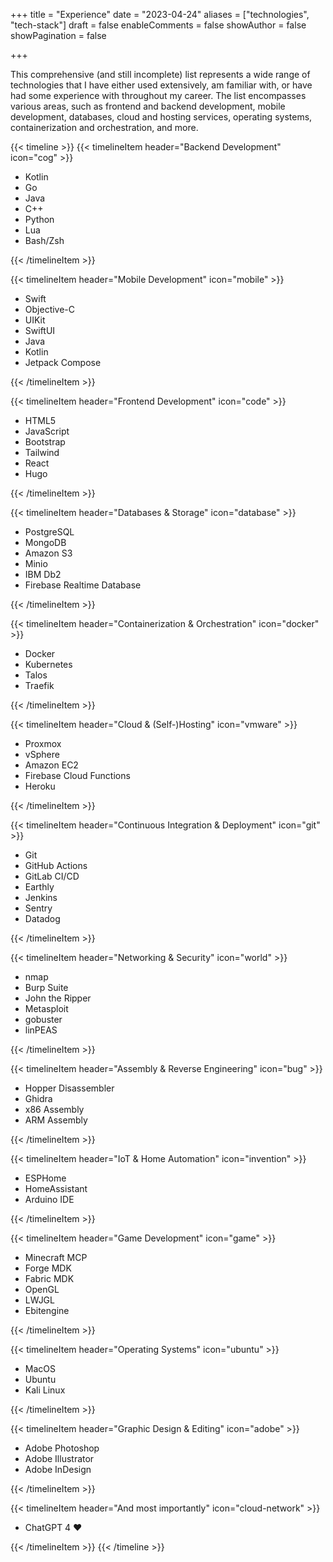 +++
title = "Experience"
date = "2023-04-24"
aliases = ["technologies", "tech-stack"]
draft = false
enableComments = false
showAuthor = false
showPagination = false

+++

This comprehensive (and still incomplete) list represents a wide range of technologies that I have either used extensively, am familiar with, or have had some experience with throughout my career. The list encompasses various areas, such as frontend and backend development, mobile development, databases, cloud and hosting services, operating systems, containerization and orchestration, and more.

{{< timeline >}}
  {{< timelineItem header="Backend Development" icon="cog" >}}
  <ul>
    <li>Kotlin</li>
    <li>Go</li>
    <li>Java</li>
    <li>C++</li>
    <li>Python</li>
    <li>Lua</li>
    <li>Bash/Zsh</li>
  </ul>
  {{< /timelineItem >}}

  {{< timelineItem header="Mobile Development" icon="mobile" >}}
  <ul>
    <li>Swift</li>
    <li>Objective-C</li>
    <li>UIKit</li>
    <li>SwiftUI</li>
    <li>Java</li>
    <li>Kotlin</li>
    <li>Jetpack Compose</li>
  </ul>
  {{< /timelineItem >}}

  {{< timelineItem header="Frontend Development" icon="code" >}}
  <ul>
    <li>HTML5</li>
    <li>JavaScript</li>
    <li>Bootstrap</li>
    <li>Tailwind</li>
    <li>React</li>
    <li>Hugo</li>
  </ul>
  {{< /timelineItem >}}

  {{< timelineItem header="Databases & Storage" icon="database" >}}
  <ul>
    <li>PostgreSQL</li>
    <li>MongoDB</li>
    <li>Amazon S3</li>
    <li>Minio</li>
    <li>IBM Db2</li>
    <li>Firebase Realtime Database</li>
  </ul>
  {{< /timelineItem >}}

  {{< timelineItem header="Containerization & Orchestration" icon="docker" >}}
  <ul>
    <li>Docker</li>
    <li>Kubernetes</li>
    <li>Talos</li>
    <li>Traefik</li>
  </ul>
  {{< /timelineItem >}}

  {{< timelineItem header="Cloud & (Self-)Hosting" icon="vmware" >}}
  <ul>
    <li>Proxmox</li>
    <li>vSphere</li>
    <li>Amazon EC2</li>
    <li>Firebase Cloud Functions</li>
    <li>Heroku</li>
  </ul>

  {{< /timelineItem >}}

  {{< timelineItem header="Continuous Integration & Deployment" icon="git" >}}
  <ul>
    <li>Git</li>
    <li>GitHub Actions</li>
    <li>GitLab CI/CD</li>
    <li>Earthly</li>
    <li>Jenkins</li>
    <li>Sentry</li>
    <li>Datadog</li>
  </ul>
  {{< /timelineItem >}}

  {{< timelineItem header="Networking & Security" icon="world" >}}
  <ul>
    <li>nmap</li>
    <li>Burp Suite</li>
    <li>John the Ripper</li>
    <li>Metasploit</li>
    <li>gobuster</li>
    <li>linPEAS</li>
  </ul>
  {{< /timelineItem >}}

  {{< timelineItem header="Assembly & Reverse Engineering" icon="bug" >}}
  <ul>
    <li>Hopper Disassembler</li>
    <li>Ghidra</li>
    <li>x86 Assembly</li>
    <li>ARM Assembly</li>
  </ul>
  {{< /timelineItem >}}

  {{< timelineItem header="IoT & Home Automation" icon="invention" >}}
  <ul>
    <li>ESPHome</li>
    <li>HomeAssistant</li>
    <li>Arduino IDE</li>
  </ul>
  {{< /timelineItem >}}

  {{< timelineItem header="Game Development" icon="game" >}}
  <ul>
    <li>Minecraft MCP</li>
    <li>Forge MDK</li>
    <li>Fabric MDK</li>
    <li>OpenGL</li>
    <li>LWJGL</li>
    <li>Ebitengine</li>
  </ul>
  {{< /timelineItem >}}

  {{< timelineItem header="Operating Systems" icon="ubuntu" >}}
  <ul>
    <li>MacOS</li>
    <li>Ubuntu</li>
    <li>Kali Linux</li>
  </ul>
  {{< /timelineItem >}}

  {{< timelineItem header="Graphic Design & Editing" icon="adobe" >}}
  <ul>
    <li>Adobe Photoshop</li>
    <li>Adobe Illustrator</li>
    <li>Adobe InDesign</li>
  </ul>
  {{< /timelineItem >}}

  {{< timelineItem header="And most importantly" icon="cloud-network" >}}
  <ul>
    <li>ChatGPT 4 ❤️</li>
  </ul>
  {{< /timelineItem >}}
{{< /timeline >}}
